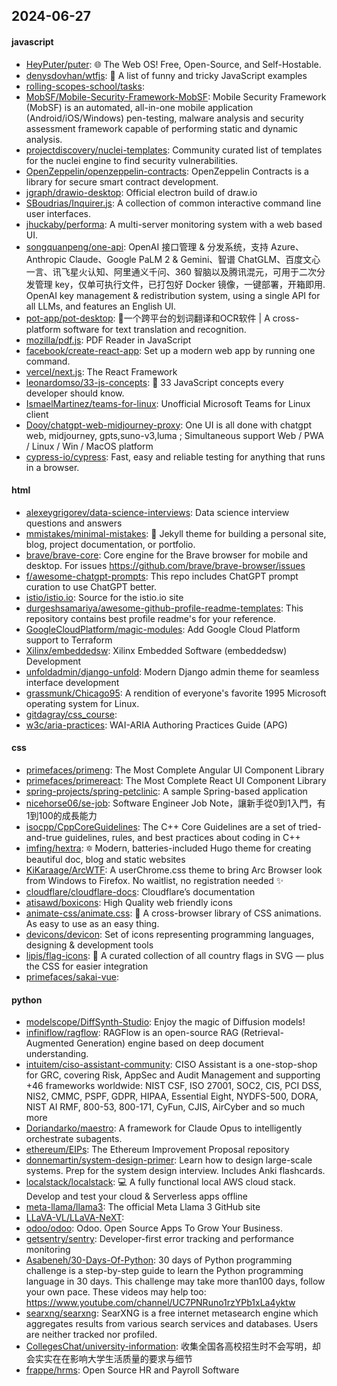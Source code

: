## 2024-06-27

#### javascript
* [HeyPuter/puter](https://github.com/HeyPuter/puter): 🌐 The Web OS! Free, Open-Source, and Self-Hostable.
* [denysdovhan/wtfjs](https://github.com/denysdovhan/wtfjs): 🤪 A list of funny and tricky JavaScript examples
* [rolling-scopes-school/tasks](https://github.com/rolling-scopes-school/tasks): 
* [MobSF/Mobile-Security-Framework-MobSF](https://github.com/MobSF/Mobile-Security-Framework-MobSF): Mobile Security Framework (MobSF) is an automated, all-in-one mobile application (Android/iOS/Windows) pen-testing, malware analysis and security assessment framework capable of performing static and dynamic analysis.
* [projectdiscovery/nuclei-templates](https://github.com/projectdiscovery/nuclei-templates): Community curated list of templates for the nuclei engine to find security vulnerabilities.
* [OpenZeppelin/openzeppelin-contracts](https://github.com/OpenZeppelin/openzeppelin-contracts): OpenZeppelin Contracts is a library for secure smart contract development.
* [jgraph/drawio-desktop](https://github.com/jgraph/drawio-desktop): Official electron build of draw.io
* [SBoudrias/Inquirer.js](https://github.com/SBoudrias/Inquirer.js): A collection of common interactive command line user interfaces.
* [jhuckaby/performa](https://github.com/jhuckaby/performa): A multi-server monitoring system with a web based UI.
* [songquanpeng/one-api](https://github.com/songquanpeng/one-api): OpenAI 接口管理 & 分发系统，支持 Azure、Anthropic Claude、Google PaLM 2 & Gemini、智谱 ChatGLM、百度文心一言、讯飞星火认知、阿里通义千问、360 智脑以及腾讯混元，可用于二次分发管理 key，仅单可执行文件，已打包好 Docker 镜像，一键部署，开箱即用. OpenAI key management & redistribution system, using a single API for all LLMs, and features an English UI.
* [pot-app/pot-desktop](https://github.com/pot-app/pot-desktop): 🌈一个跨平台的划词翻译和OCR软件 | A cross-platform software for text translation and recognition.
* [mozilla/pdf.js](https://github.com/mozilla/pdf.js): PDF Reader in JavaScript
* [facebook/create-react-app](https://github.com/facebook/create-react-app): Set up a modern web app by running one command.
* [vercel/next.js](https://github.com/vercel/next.js): The React Framework
* [leonardomso/33-js-concepts](https://github.com/leonardomso/33-js-concepts): 📜 33 JavaScript concepts every developer should know.
* [IsmaelMartinez/teams-for-linux](https://github.com/IsmaelMartinez/teams-for-linux): Unofficial Microsoft Teams for Linux client
* [Dooy/chatgpt-web-midjourney-proxy](https://github.com/Dooy/chatgpt-web-midjourney-proxy): One UI is all done with chatgpt web, midjourney, gpts,suno-v3,luma ; Simultaneous support Web / PWA / Linux / Win / MacOS platform
* [cypress-io/cypress](https://github.com/cypress-io/cypress): Fast, easy and reliable testing for anything that runs in a browser.

#### html
* [alexeygrigorev/data-science-interviews](https://github.com/alexeygrigorev/data-science-interviews): Data science interview questions and answers
* [mmistakes/minimal-mistakes](https://github.com/mmistakes/minimal-mistakes): 📐 Jekyll theme for building a personal site, blog, project documentation, or portfolio.
* [brave/brave-core](https://github.com/brave/brave-core): Core engine for the Brave browser for mobile and desktop. For issues https://github.com/brave/brave-browser/issues
* [f/awesome-chatgpt-prompts](https://github.com/f/awesome-chatgpt-prompts): This repo includes ChatGPT prompt curation to use ChatGPT better.
* [istio/istio.io](https://github.com/istio/istio.io): Source for the istio.io site
* [durgeshsamariya/awesome-github-profile-readme-templates](https://github.com/durgeshsamariya/awesome-github-profile-readme-templates): This repository contains best profile readme's for your reference.
* [GoogleCloudPlatform/magic-modules](https://github.com/GoogleCloudPlatform/magic-modules): Add Google Cloud Platform support to Terraform
* [Xilinx/embeddedsw](https://github.com/Xilinx/embeddedsw): Xilinx Embedded Software (embeddedsw) Development
* [unfoldadmin/django-unfold](https://github.com/unfoldadmin/django-unfold): Modern Django admin theme for seamless interface development
* [grassmunk/Chicago95](https://github.com/grassmunk/Chicago95): A rendition of everyone's favorite 1995 Microsoft operating system for Linux.
* [gitdagray/css_course](https://github.com/gitdagray/css_course): 
* [w3c/aria-practices](https://github.com/w3c/aria-practices): WAI-ARIA Authoring Practices Guide (APG)

#### css
* [primefaces/primeng](https://github.com/primefaces/primeng): The Most Complete Angular UI Component Library
* [primefaces/primereact](https://github.com/primefaces/primereact): The Most Complete React UI Component Library
* [spring-projects/spring-petclinic](https://github.com/spring-projects/spring-petclinic): A sample Spring-based application
* [nicehorse06/se-job](https://github.com/nicehorse06/se-job): Software Engineer Job Note，讓新手從0到1入門，有1到100的成長能力
* [isocpp/CppCoreGuidelines](https://github.com/isocpp/CppCoreGuidelines): The C++ Core Guidelines are a set of tried-and-true guidelines, rules, and best practices about coding in C++
* [imfing/hextra](https://github.com/imfing/hextra): 🔯 Modern, batteries-included Hugo theme for creating beautiful doc, blog and static websites
* [KiKaraage/ArcWTF](https://github.com/KiKaraage/ArcWTF): A userChrome.css theme to bring Arc Browser look from Windows to Firefox. No waitlist, no registration needed ✨
* [cloudflare/cloudflare-docs](https://github.com/cloudflare/cloudflare-docs): Cloudflare’s documentation
* [atisawd/boxicons](https://github.com/atisawd/boxicons): High Quality web friendly icons
* [animate-css/animate.css](https://github.com/animate-css/animate.css): 🍿 A cross-browser library of CSS animations. As easy to use as an easy thing.
* [devicons/devicon](https://github.com/devicons/devicon): Set of icons representing programming languages, designing & development tools
* [lipis/flag-icons](https://github.com/lipis/flag-icons): 🎏 A curated collection of all country flags in SVG — plus the CSS for easier integration
* [primefaces/sakai-vue](https://github.com/primefaces/sakai-vue): 

#### python
* [modelscope/DiffSynth-Studio](https://github.com/modelscope/DiffSynth-Studio): Enjoy the magic of Diffusion models!
* [infiniflow/ragflow](https://github.com/infiniflow/ragflow): RAGFlow is an open-source RAG (Retrieval-Augmented Generation) engine based on deep document understanding.
* [intuitem/ciso-assistant-community](https://github.com/intuitem/ciso-assistant-community): CISO Assistant is a one-stop-shop for GRC, covering Risk, AppSec and Audit Management and supporting +46 frameworks worldwide: NIST CSF, ISO 27001, SOC2, CIS, PCI DSS, NIS2, CMMC, PSPF, GDPR, HIPAA, Essential Eight, NYDFS-500, DORA, NIST AI RMF, 800-53, 800-171, CyFun, CJIS, AirCyber and so much more
* [Doriandarko/maestro](https://github.com/Doriandarko/maestro): A framework for Claude Opus to intelligently orchestrate subagents.
* [ethereum/EIPs](https://github.com/ethereum/EIPs): The Ethereum Improvement Proposal repository
* [donnemartin/system-design-primer](https://github.com/donnemartin/system-design-primer): Learn how to design large-scale systems. Prep for the system design interview. Includes Anki flashcards.
* [localstack/localstack](https://github.com/localstack/localstack): 💻 A fully functional local AWS cloud stack. Develop and test your cloud & Serverless apps offline
* [meta-llama/llama3](https://github.com/meta-llama/llama3): The official Meta Llama 3 GitHub site
* [LLaVA-VL/LLaVA-NeXT](https://github.com/LLaVA-VL/LLaVA-NeXT): 
* [odoo/odoo](https://github.com/odoo/odoo): Odoo. Open Source Apps To Grow Your Business.
* [getsentry/sentry](https://github.com/getsentry/sentry): Developer-first error tracking and performance monitoring
* [Asabeneh/30-Days-Of-Python](https://github.com/Asabeneh/30-Days-Of-Python): 30 days of Python programming challenge is a step-by-step guide to learn the Python programming language in 30 days. This challenge may take more than100 days, follow your own pace. These videos may help too: https://www.youtube.com/channel/UC7PNRuno1rzYPb1xLa4yktw
* [searxng/searxng](https://github.com/searxng/searxng): SearXNG is a free internet metasearch engine which aggregates results from various search services and databases. Users are neither tracked nor profiled.
* [CollegesChat/university-information](https://github.com/CollegesChat/university-information): 收集全国各高校招生时不会写明，却会实实在在影响大学生活质量的要求与细节
* [frappe/hrms](https://github.com/frappe/hrms): Open Source HR and Payroll Software

